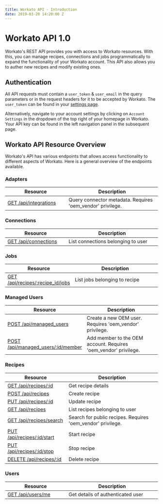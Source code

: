 ```yaml
---
title: Workato API - Introduction
date: 2019-03-20 14:20:00 Z
---
```


# Workato API 1.0
Workato's REST API provides you with access to Workato resources. With this, you can manage recipes, connections and jobs programmatically to expand the functionality of your Workato account. This API also allows you to auther new recipes and modify existing ones.

## Authentication
All API requests must contain a `user_token` & `user_email` in the query parameters or in the request headers for it to be accepted by Workato. The `user_token` can be found in your [settings page](https://www.workato.com/users/current/edit#api_key). 

Alternatively, navigate to your account settings by clicking on `Account Settings` in the dropdown of the top right of your homepage in Workato. Your API key can be found in the left navigation panel in the subsequent page.

## Workato API Resource Overview
Workato's API has various endpoints that allows access functionality to different aspects of Workato. Here is a general overview of the endpoints available.

### Adapters
<table class="unchanged rich-diff-level-one">
  <thead>
    <tr>
        <th width='40%'>Resource</th>
        <th width='60%'>Description</th>
    </tr>
  </thead>
  <tbody>
  <tr>
    <td width =400> <a href="https://wwww.workato.com/apidoc/1.0/adapters/index.html">GET /api/integrations</a> </td>
    <td> Query connector metadata. Requires 'oem_vendor' privilege.</td>
  </tr>
  </tbody>
</table>

### Connections
<table class="unchanged rich-diff-level-one">
  <thead>
    <tr>
        <th width='40%'>Resource</th>
        <th width='60%'>Description</th>
    </tr>
  </thead>
  <tbody>
  <tr>
    <td width =400> <a href="https://wwww.workato.com/apidoc/1.0/adapters/index.html">GET /api/connections</a> </td>
    <td> List connections belonging to user</td>
  </tr>
  </tbody>
</table>

### Jobs
<table class="unchanged rich-diff-level-one">
  <thead>
    <tr>
        <th width='40%'>Resource</th>
        <th width='60%'>Description</th>
    </tr>
  </thead>
  <tbody>
  <tr>
    <td width =400> <a href="https://wwww.workato.com/apidoc/1.0/adapters/index.html">GET /api/recipes/:recipe_id/jobs</a> </td>
    <td> List jobs belonging to recipe</td>
  </tr>
  </tbody>
</table>


### Managed Users
<table class="unchanged rich-diff-level-one">
  <thead>
    <tr>
        <th width='40%'>Resource</th>
        <th width='60%'>Description</th>
    </tr>
  </thead>
  <tbody>
  <tr>
    <td width =400> <a href="https://wwww.workato.com/apidoc/1.0/adapters/index.html">POST /api/managed_users</a> </td>
    <td>Create a new OEM user. Requires 'oem_vendor' privilege.</td>
  </tr>
   <tr>
    <td width =400> <a href="https://wwww.workato.com/apidoc/1.0/adapters/index.html">POST /api/managed_users/:id/member</a> </td>
    <td>Add member to the OEM account. Requires 'oem_vendor' privilege.</td>
  </tr>
  </tbody>
</table>
  
### Recipes
<table class="unchanged rich-diff-level-one">
  <thead>
    <tr>
        <th width='40%'>Resource</th>
        <th width='60%'>Description</th>
    </tr>
  </thead>
  <tbody>
  <tr>
    <td width =400> <a href="https://wwww.workato.com/apidoc/1.0/adapters/index.html">GET /api/recipes/:id</a> </td>
    <td>Get recipe details</td>
  </tr>
  <tr>
    <td width =400> <a href="https://wwww.workato.com/apidoc/1.0/adapters/index.html">POST /api/recipes</a> </td>
    <td>Create recipe</td>
  </tr>
  <tr>
    <td width =400> <a href="https://wwww.workato.com/apidoc/1.0/adapters/index.html">PUT /api/recipes/:id</a> </td>
    <td>Update recipe</td>
  </tr>
  <tr>
    <td width =400> <a href="https://wwww.workato.com/apidoc/1.0/adapters/index.html">GET /api/recipes</a> </td>
    <td>List recipes belonging to user</td>
  </tr>
  <tr>
    <td width =400> <a href="https://wwww.workato.com/apidoc/1.0/adapters/index.html">GET /api/recipes/search</a> </td>
    <td>Search for public recipes. Requires 'oem_vendor' privilege.</td>
  </tr>
  <tr>
    <td width =400> <a href="https://wwww.workato.com/apidoc/1.0/adapters/index.html">PUT /api/recipes/:id/start</a> </td>
    <td>Start recipe</td>
  </tr>
  <tr>
    <td width =400> <a href="https://wwww.workato.com/apidoc/1.0/adapters/index.html">PUT /api/recipes/:id/stop</a> </td>
    <td>Stop recipe</td>
  </tr>
  <tr>
    <td width =400> <a href="https://wwww.workato.com/apidoc/1.0/adapters/index.html">DELETE /api/recipes/:id</a> </td>
    <td>Delete recipe</td>
  </tr>
  </tbody>
 </table>
 
 ### Users
<table class="unchanged rich-diff-level-one">
  <thead>
    <tr>
        <th width='40%'>Resource</th>
        <th width='60%'>Description</th>
    </tr>
  </thead>
  <tbody>
  <tr>
    <td width =400> <a href="https://wwww.workato.com/apidoc/1.0/adapters/index.html">GET /api/users/me</a> </td>
    <td>Get details of authenticated user</td>
  </tr>
  </tbody>
</table>
